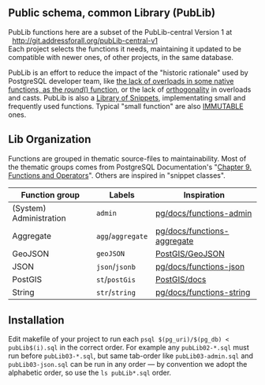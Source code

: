 ## Public schema, common Library (PubLib)

PubLib functions here are a subset of the PubLib-central Version 1 at<br/>&nbsp; http://git.addressforall.org/pubLib-central-v1
<br/>Each project selects the functions it needs, maintaining it updated to be compatible with newer ones, of other projects, in the same database.

PubLib is an effort to reduce the impact of the "historic rationale" used by PostgreSQL developer team, like [the lack of overloads in some native functions, as the *round*() function](https://stackoverflow.com/a/20934099/287948), or the lack of [orthogonality](https://en.wikipedia.org/wiki/Orthogonal_instruction_set) in overloads and casts. PubLib is also a [Library of Snippets](https://wiki.postgresql.org/wiki/Category:Library_Snippets), implementating small and frequently used functions. Typical  "small function" are also [IMMUTABLE](https://www.postgresql.org/docs/current/xfunc-volatility.html) ones.

## Lib Organization

Functions are grouped in thematic source-files to maintainability. Most of the thematic groups comes from PostgreSQL Documentation's "[Chapter 9. Functions and Operators](https://www.postgresql.org/docs/current/functions.html)". Others are inspired in "snippet classes".  

Function group         | Labels | Inspiration
-----------------------|--------------|------------
(System) Administration  |  `admin`     |  [pg/docs/functions-admin](https://www.postgresql.org/docs/current/functions-admin.html)
Aggregate  |  `agg`/`aggregate`     |  [pg/docs/functions-aggregate](https://www.postgresql.org/docs/current/functions-aggregate.html)
GeoJSON  |  `geoJSON`     |  [PostGIS/GeoJSON](https://postgis.net/docs/ST_GeomFromGeoJSON.html)
JSON  |  `json`/`jsonb`     |  [pg/docs/functions-json](https://www.postgresql.org/docs/current/functions-admin.html)
PostGIS  |  `st`/`postGis`     |  [PostGIS/docs](https://postgis.net/docs/reference.html)
String  |  `str`/`string`     |  [pg/docs/functions-string](https://www.postgresql.org/docs/current/functions-string.html)

## Installation

Edit makefile of your project to run each `psql $(pg_uri)/$(pg_db) < pubLib$(i).sql` in the correct order. For example any `pubLib02-*.sql` must run before `pubLib03-*.sql`, but same tab-order like `pubLib03-admin.sql` and `pubLib03-json.sql` can be run in any order &mdash; by convention we adopt the alphabetic order, so use the `ls pubLib*.sql` order.
